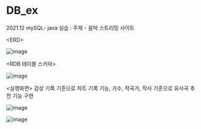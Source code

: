 # DB_ex
2021.12
mySQL- java 실습 : 주제 - 음악 스트리밍 사이트

\<ERD>

![image](https://user-images.githubusercontent.com/87148580/177128183-f915efa1-d724-4f6c-9af9-70e3d619bcd0.png)

\<RDB 테이블 스키마>

![image](https://user-images.githubusercontent.com/87148580/177128311-21990abb-306a-433b-9db0-0a6aca13356c.png)

\<실행화면>
감상 기록 기준으로 차트 기록 기능, 가수, 작곡가, 작사 기준으로 유사곡 추천 기능 구현

![image](https://user-images.githubusercontent.com/87148580/177129662-689ac379-b074-494c-9bd1-30b7dd09de7d.png)

![image](https://user-images.githubusercontent.com/87148580/177129534-020d3c66-7995-4bb6-ad17-7b8325500f60.png)




